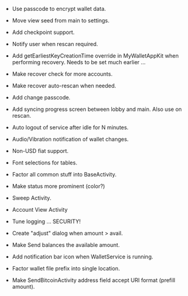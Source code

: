 
* Use passcode to encrypt wallet data.

* Move view seed from main to settings.

* Add checkpoint support.

* Notify user when rescan required.

* Add getEarliestKeyCreationTime override in MyWalletAppKit when
  performing recovery.  Needs to be set much earlier ...

* Make recover check for more accounts.

* Make recover auto-rescan when needed.

* Add change passcode.

* Add syncing progress screen between lobby and main. Also use on rescan.

* Auto logout of service after idle for N minutes.

* Audio/Vibration notification of wallet changes.

* Non-USD fiat support.

* Font selections for tables.

* Factor all common stuff into BaseActivity.

* Make status more prominent (color?)

* Sweep Activity.

* Account View Activity

* Tune logging ... SECURITY!

* Create "adjust" dialog when amount > avail.

* Make Send balances the available amount.

* Add notification bar icon when WalletService is running.

* Factor wallet file prefix into single location.

* Make SendBitcoinActivity address field accept URI format (prefill amount).

